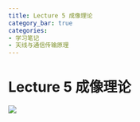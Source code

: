 ```yaml
---
title: Lecture 5 成像理论  
category_bar: true
categories: 
- 学习笔记
- 天线与通信传输原理
---
```

# Lecture 5 成像理论
![](https://cdn.jsdelivr.net/gh/l61012345/Pic/img/35B7C4F7C041A7815C1CD209C38BFE41.png)